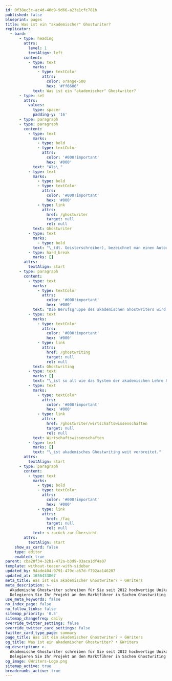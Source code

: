 ```yaml
---
id: 0f38ec3c-ac4d-40d9-9d66-a23e1cfc781b
published: false
blueprint: pages
title: Was ist ein "akademischer" Ghostwriter?
replicator:
  - bard:
      - type: heading
        attrs:
          level: 1
          textAlign: left
        content:
          - type: text
            marks:
              - type: textColor
                attrs:
                  color: orange-500
                  hex: '#ff6606'
            text: Was ist ein "akademischer" Ghostwriter?
      - type: set
        attrs:
          values:
            type: spacer
            padding-y: '16'
      - type: paragraph
      - type: paragraph
        content:
          - type: text
            marks:
              - type: bold
              - type: textColor
                attrs:
                  color: '#000!important'
                  hex: '#000'
            text: "Als\_"
          - type: text
            marks:
              - type: bold
              - type: textColor
                attrs:
                  color: '#000!important'
                  hex: '#000'
              - type: link
                attrs:
                  href: /ghostwriter
                  target: null
                  rel: null
            text: Ghostwriter
          - type: text
            marks:
              - type: bold
            text: "\_(dt. Geisterschreiber), bezeichnet man einen Autor, der im Auftrag oder im Namen einer anderen Person schreibt. Ein sogenannter akademischer Ghostwriter spezialisiert sich dabei auf die Ausfertigung von Mustervorlagen für wissenschaftliche Arbeiten oder akademische Texte und sollte Experte in seiner Fachrichtung sein. Weiterhin sollte er über hinreichende Erfahrung beim Verfassen wissenschaftlicher Arbeiten verfügen."
          - type: hard_break
            marks: []
        attrs:
          textAlign: start
      - type: paragraph
        content:
          - type: text
            marks:
              - type: textColor
                attrs:
                  color: '#000!important'
                  hex: '#000'
            text: "Die Berufsgruppe des akademischen Ghostwriters wird in der Öffentlichkeit wenig wahrgenommen. Das Phänomen ist jedoch keineswegs eine moderne Erscheinung. Akademisches\_"
          - type: text
            marks:
              - type: textColor
                attrs:
                  color: '#000!important'
                  hex: '#000'
              - type: link
                attrs:
                  href: /ghostwriting
                  target: null
                  rel: null
            text: Ghostwriting
          - type: text
            marks: []
            text: "\_ist so alt wie das System der akademischen Lehre & Bildung selbst. Erwähnenswert ist, dass es sich bei akademischen Ghostwritern häufig um wissenschaftliche Autoren handelt, die auf diesem Wege – zum Teil neben Ihrer Haupttätigkeit – akademische Arbeiten verfassen. Akademische Ghostwriter kommen dabei aus den verschiedensten Fachbereichen und (Forschungs-)Gebieten. Insbesondere in den Rechts- und\_"
          - type: text
            marks:
              - type: textColor
                attrs:
                  color: '#000!important'
                  hex: '#000'
              - type: link
                attrs:
                  href: /ghostwriter/wirtschaftswissenschaften
                  target: null
                  rel: null
            text: Wirtschaftswissenschaften
          - type: text
            marks: []
            text: "\_ist akademisches Ghostwriting weit verbreitet."
        attrs:
          textAlign: start
      - type: paragraph
        content:
          - type: text
            marks:
              - type: bold
              - type: textColor
                attrs:
                  color: '#000!important'
                  hex: '#000'
              - type: link
                attrs:
                  href: /faq
                  target: null
                  rel: null
            text: < zurück zur Übersicht
        attrs:
          textAlign: start
    show_as_card: false
    type: editor
    enabled: true
parent: cba20f34-32b1-472a-b3d9-03aca1df4a07
template: without-teaser-with-sidebar
updated_by: 94ade404-9791-479c-a67d-f792aa146207
updated_at: 1656433867
meta_title: Was ist ein akademischer Ghostwriter? • GWriters
meta_description: >-
  Akademische Ghostwriter schreiben für Sie seit 2012 hochwertige Unikate -
  Delegieren Sie Ihr Projekt an den Marktführer in Sachen Ghostwriting ✍🏼🎓
use_meta_keywords: false
no_index_page: false
no_follow_links: false
sitemap_priority: '0.5'
sitemap_changefreq: daily
override_twitter_settings: false
override_twitter_card_settings: false
twitter_card_type_page: summary
page_title: Was ist ein akademischer Ghostwriter? • GWriters
og_title: Was ist ein akademischer Ghostwriter? • GWriters
og_description: >-
  Akademische Ghostwriter schreiben für Sie seit 2012 hochwertige Unikate -
  Delegieren Sie Ihr Projekt an den Marktführer in Sachen Ghostwriting ✍🏼🎓
og_image: GWriters-Logo.png
sitemap_active: true
breadcrumbs_active: true
---
```


